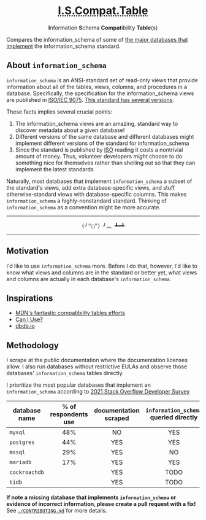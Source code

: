 <h1 align="center">
  <abbr title="Information Schema Compatibility Table">I.S.Compat.Table</abbr>
</h1>
<p align=center><b>I</b>nformation <b>S</b>chema <b>Compat</b>ibility <b>Table</b>(s)</p>

Compares the information_schema of some of [the major databases that implement][implementors] the information_schema standard.

## About `information_schema`

`information_schema` is an ANSI-standard set of read-only views that provide information about all of the tables, views, columns, and procedures in a database.
Specifically, the specification for the information_schema views are published in [ISO/IEC 9075][iso-9075]. [This standard has several versions][version history].

These facts implies several crucial points:

1. The information_schema views are an amazing, standard way to discover metadata about a given database!
1. Different versions of the same database and different databases might implement different versions of the standard for information_schema
1. Since the standard is published by <abbr title="the International Standards Organization">ISO</abbr> reading it costs a nontrivial amount of money.
   Thus, volunteer developers _might_ choose to do something nice for themselves rather than shelling out so that they can implement the latest standards.

Naturally, most databases that implement `information_schema` a subset of the standard's views, add extra database-specific views, and stuff otherwise-standard views with database-specific columns.
This makes `information_schema` a highly-nonstandard standard. Thinking of `information_schema` as a convention might be more accurate.

<hr/>
<p align=center> <span style="font-family: monospace" title="flipping a table (pun intended)"> (╯°□°）╯︵ ┻━┻</span></p>
<hr/>

## Motivation

I'd like to use `information_schema` more. Before I do that, however, I'd like to know what views and columns are in the standard or better yet, what views and columns are actually in each database's `information_schema`.

## Inspirations

- [MDN's fantastic compatibility tables efforts](https://github.com/mdn/browser-compat-data)
- [Can I Use?](https://caniuse.com/ciu/about)
- [dbdb.io](https://dbdb.io)

<!-- https://simonwillison.net/2020/Oct/9/git-scraping/ -->

## Methodology

I scrape at the public documentation where the documentation licenses allow.
I also run databases without restrictive EULAs and observe those databases' `information_schema` tables directly.

I prioritize the most popular databases that implement an `information_schema` according to [2021 Stack Overflow Developer Survey](https://insights.stackoverflow.com/survey/2021#section-most-popular-technologies-databases)

| database name | % of respondents use | documentation scraped | `information_schema` queried directly |
| ------------- | :------------------: | :-------------------: | :-----------------------------------: |
| `mysql`       |         48%          |          NO           |                  YES                  |
| `postgres`    |         44%          |          YES          |                  YES                  |
| `mssql`       |         29%          |          YES          |                  NO                   |
| `mariadb`     |         17%          |          YES          |                  YES                  |
| `cockroachdb` |                      |          YES          |                 TODO                  |
| `tidb`        |                      |          YES          |                 TODO                  |

<!--|       `oracle`       |          13%          |                  NO                   | NO  | -->
<!--|        `db2`         |          2%           |                  NO                   | NO  | -->

<!-- ===open-source databases=== -->
  <!-- `presto` -->
  <!-- `materializedb`: very trivial no information_schema (iirc, just tables+columns) -->
  <!-- dolt? -->
  <!-- ksqldb? -->
  <!-- clickhouse -->
  <!-- Apache Hive -->
  <!-- your database here! -->

<!-- ===commercial databases=== -->
  <!-- `snowflakedb`? -->
  <!-- `db2`? -->
  <!-- `oracle` via oracle cloud's free tier? -->

**If note a missing database that implements `information_schema` or evidence of incorrect information, please create a pull request with a fix!**
See [`./CONTRIBUTING.md`](./CONTRIBUTING.md) for more details.

<!-- general links -->

[implementors]: https://en.wikipedia.org/wiki/Information_schema#Implementation
[iso-9075]: https://www.iso.org/standard/63555.html
[version history]: https://en.wikipedia.org/wiki/SQL#Standardization_history
